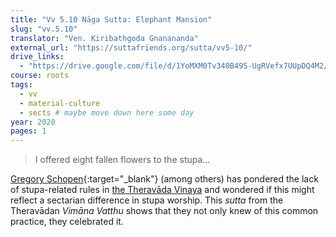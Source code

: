 ```yaml
---
title: "Vv 5.10 Nāga Sutta: Elephant Mansion"
slug: "vv.5.10"
translator: "Ven. Kiribathgoda Gnanananda"
external_url: "https://suttafriends.org/sutta/vv5-10/"
drive_links:
  - "https://drive.google.com/file/d/1YoMXM0Tv340B495-UgRVefx7UUpDQ4M2/view?usp=drivesdk"
course: roots
tags:
  - vv
  - material-culture
  - sects # maybe move down here some day
year: 2020
pages: 1
---
```


> I offered eight fallen flowers to the stupa...

[Gregory Schopen](https://doi.org/10.1515/9780824851224-008){:target="_blank"} (among others) has pondered the lack of stupa-related rules in [the Theravāda Vinaya](/tags/vinaya-pitaka) and wondered if this might reflect a sectarian difference in stupa worship.
This *sutta* from the Theravādan *Vimāna Vatthu* shows that they not only knew of this common practice, they celebrated it.
